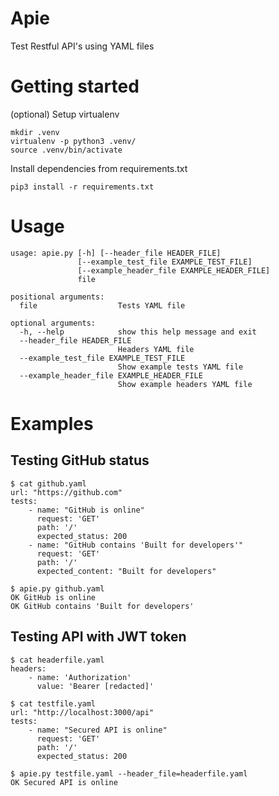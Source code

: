 # Apie
Test Restful API's using YAML files

# Getting started
(optional) Setup virtualenv
```
mkdir .venv
virtualenv -p python3 .venv/
source .venv/bin/activate
```

Install dependencies from requirements.txt
```
pip3 install -r requirements.txt
```

# Usage
```
usage: apie.py [-h] [--header_file HEADER_FILE]
               [--example_test_file EXAMPLE_TEST_FILE]
               [--example_header_file EXAMPLE_HEADER_FILE]
               file

positional arguments:
  file                  Tests YAML file

optional arguments:
  -h, --help            show this help message and exit
  --header_file HEADER_FILE
                        Headers YAML file
  --example_test_file EXAMPLE_TEST_FILE
                        Show example tests YAML file
  --example_header_file EXAMPLE_HEADER_FILE
                        Show example headers YAML file
```

# Examples
## Testing GitHub status
```
$ cat github.yaml
url: "https://github.com"
tests:
    - name: "GitHub is online"
      request: 'GET'
      path: '/'
      expected_status: 200
    - name: "GitHub contains 'Built for developers'"
      request: 'GET'
      path: '/'
      expected_content: "Built for developers"

$ apie.py github.yaml
OK GitHub is online
OK GitHub contains 'Built for developers'
```

## Testing API with JWT token
```
$ cat headerfile.yaml
headers:
    - name: 'Authorization'
      value: 'Bearer [redacted]'

$ cat testfile.yaml
url: "http://localhost:3000/api"
tests:
    - name: "Secured API is online"
      request: 'GET'
      path: '/'
      expected_status: 200

$ apie.py testfile.yaml --header_file=headerfile.yaml
OK Secured API is online
```
